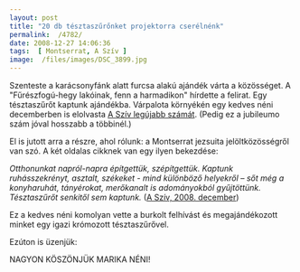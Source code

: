 ```yaml
---
layout: post
title: "20 db tésztaszűrőnket projektorra cserélnénk"
permalink:  /4782/ 
date: 2008-12-27 14:06:36
tags:  [ Montserrat, A Szív ] 
image:  /files/images/DSC_3899.jpg 
---
```

Szenteste a karácsonyfánk alatt furcsa alakú ajándék várta a közösséget. A &quot;Fűrészfogú-hegy lakóinak, fenn a harmadikon&quot; hírdette a felirat. Egy tésztaszűrőt kaptunk ajándékba. Várpalota környékén egy kedves néni decemberben is elolvasta <a href="http://jezsuita.hu/main.php?folderID=1518&amp;articleID=8419&amp;ctag=articlelist&amp;iid=1">A Szív legújabb számát</a>. (Pedig ez a jubileumo szám jóval hosszabb a többinél.)

El is jutott arra a részre, ahol rólunk: a Montserrat jezsuita jelöltközösségről van szó. A két oldalas cikknek van egy ilyen bekezdése:

<em>Otthonunkat napról-napra építgettük, szépítgettük. Kaptunk ruhásszekrényt, asztalt, székeket -    mind különböző helyekről &ndash; sőt még a konyharuhát, tányérokat, merőkanalt is adományokból gyűjtöttünk.  Tésztaszűrőt senkitől sem kaptunk.</em> (<a href="http://jezsuita.hu/main.php?folderID=1518&amp;articleID=8419&amp;ctag=articlelist&amp;iid=1">A Szív, 2008. december</a>)

Ez a kedves néni komolyan vette a burkolt felhívást és megajándékozott minket egy igazi krómozott tésztaszűrővel.

Ezúton is üzenjük:

NAGYON K&Ouml;SZ&Ouml;NJÜK MARIKA NÉNI!

